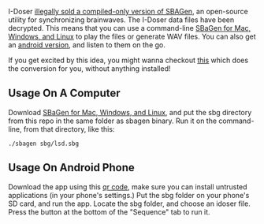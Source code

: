 I-Doser [illegally sold a compiled-only version of SBAGen], an open-source utility for synchronizing brainwaves.  The I-Doser data files have been decrypted. This means that you can use a command-line [SBaGen for Mac, Windows, and Linux] to play the files or generate WAV files. You can also get an [android version], and listen to them on the go.

If you get excited by this idea, you might wanna checkout [this](http://www.brain-bang.com/drg2sba/) which does the conversion for you, without anything installed!

## Usage On A Computer

Download [SBaGen for Mac, Windows, and Linux], and put the sbg directory from this repo in the same folder as sbagen binary. Run it on the command-line, from that directory, like this:

    ./sbagen sbg/lsd.sbg


## Usage On Android Phone

Download the app using this [qr code], make sure you can install untrusted applications (in your phone's settings.) Put the sbg folder on your phone's SD card, and run the app. Locate the sbg folder, and choose an idoser file. Press the button at the bottom of the "Sequence" tab to run it.

[SBaGen for Mac, Windows, and Linux]: http://uazu.net/sbagen/#download
[android version]: http://www.normalesup.org/~george/comp/binaural_player/
[qr code]: http://chart.apis.google.com/chart?chs=200x200&cht=qr&chl=http%3A%2F%2Fwww.normalesup.org%2F~george%2Fcomp%2Fbinaural_player%2FBinaural_player-20110318.apk
[illegally sold a compiled-only version of SBAGen]: http://uazu.net/sbagen/i-doser.html

